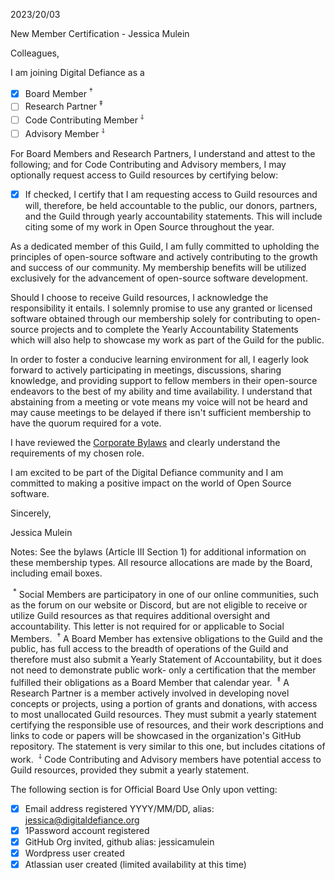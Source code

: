 2023/20/03

New Member Certification - Jessica Mulein

Colleagues,

I am joining Digital Defiance as a

- [x] Board Member <sup>&dagger;</sup>
- [ ] Research Partner <sup>&ddagger;</sup>
- [ ] Code Contributing Member <sup>&#x2E38;</sup>
- [ ] Advisory Member <sup>&#x2E38;</sup>

For Board Members and Research Partners, I understand and attest to the following; and for Code Contributing and Advisory members, I may optionally request access to Guild resources by certifying below:

- [x] If checked, I certify that I am requesting access to Guild resources and will, therefore, be held accountable to the public, our donors, partners, and the Guild through yearly accountability statements. This will include citing some of my work in Open Source throughout the year.

As a dedicated member of this Guild, I am fully committed to upholding the principles of open-source software and actively contributing to the growth and success of our community. My membership benefits will be utilized exclusively for the advancement of open-source software development.

Should I choose to receive Guild resources, I acknowledge the responsibility it entails. I solemnly promise to use any granted or licensed software obtained through our membership solely for contributing to open-source projects and to complete the Yearly Accountability Statements which will also help to showcase my work as part of the Guild for the public.

In order to foster a conducive learning environment for all, I eagerly look forward to actively participating in meetings, discussions, sharing knowledge, and providing support to fellow members in their open-source endeavors to the best of my ability and time availability. I understand that abstaining from a meeting or vote means my voice will not be heard and may cause meetings to be delayed if there isn't sufficient membership to have the quorum required for a vote.

I have reviewed the [Corporate Bylaws](https://github.com/Digital-Defiance/Digital-Defiance/blob/main/Bylaws.md) and clearly understand the requirements of my chosen role.

I am excited to be part of the Digital Defiance community and I am committed to making a positive impact on the world of Open Source software.

Sincerely,

Jessica Mulein

Notes:
 See the bylaws (Article III Section 1) for additional information on these membership types. All resource allocations are made by the Board, including email boxes.

​ <sup>*</sup> Social Members are participatory in one of our online communities, such as the forum on our website or Discord, but are not eligible to receive or utilize Guild resources as that requires additional oversight and accountability. This letter is not required for or applicable to Social Members.
​ <sup>&dagger;</sup> A Board Member has extensive obligations to the Guild and the public, has full access to the breadth of operations of the Guild and therefore must also submit a Yearly Statement of Accountability, but it does not need to demonstrate public work- only a certification that the member fulfilled their obligations as a Board Member that calendar year.
​ <sup>&ddagger;</sup> A Research Partner is a member actively involved in developing novel concepts or projects, using a portion of grants and donations, with access to most unallocated Guild resources. They must submit a yearly statement certifying the responsible use of resources, and their work descriptions and links to code or papers will be showcased in the organization's GitHub repository. The statement is very similar to this one, but includes citations of work.
​ <sup>&#x2E38;</sup> Code Contributing and Advisory members have potential access to Guild resources, provided they submit a yearly statement.

The following section is for Official Board Use Only upon vetting:

- [x] Email address registered YYYY/MM/DD, alias: <jessica@digitaldefiance.org>
- [x] 1Password account registered
- [x] GitHub Org invited, github alias: jessicamulein
- [x] Wordpress user created
- [x] Atlassian user created (limited availability at this time)

